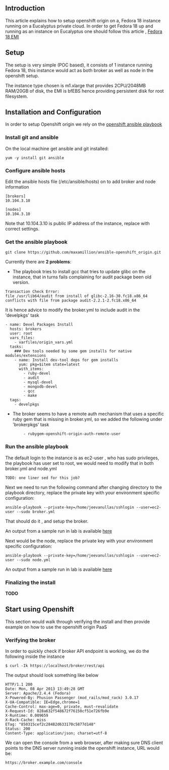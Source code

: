 ## Introduction

This article explains how to setup openshift origin on a, Fedora 18 instance running on a Eucalyptus private cloud. In order to get Fedora 18 up and running as an instance on Eucalyptus one should follow this article , [Fedora 18 EMI](https://github.com/eucalyptus/eucalyptus/wiki/Fedora-18-Image)

## Setup

The setup is very simple (POC based), it consists of 1 instance running Fedora 18, this instance would act as both broker as well as node in the openshift setup.

The instance type chosen is m1.xlarge that provides 2CPU/2048MB RAM/20GB of disk, the EMI is bfEBS hence providing persistent disk for root filesystem.

## Installation and Configuration

In order to setup Openshift origin we rely on the [openshift ansible playbook](https://github.com/maxamillion/ansible-openshift_origin)

### Install git and ansible 

On the local machine get ansible and git installed:

```
yum -y install git ansible
```

### Configure ansible hosts

Edit the ansible hosts file (/etc/ansible/hosts) on to add broker and node information

```
[brokers]
10.104.3.10

[nodes]
10.104.3.10
```

Note that 10.104.3.10 is public IP address of the instance, replace with correct settings.

### Get the ansible playbook

```
git clone https://github.com/maxamillion/ansible-openshift_origin.git
```

Currently there are **2 problems**:

* The playbook tries to install gcc that tries to update glibc on the instance, that in turns fails complaining for audit package been old version.

```
Transaction Check Error:
file /usr/lib64/audit from install of glibc-2.16-30.fc18.x86_64 conflicts with file from package audit-2.2.1-2.fc18.x86_64
```

It is hence advice to modify the broker.yml to include audit in the 'develpkgs' task

```
- name: Devel Packages Install
  hosts: brokers
  user: root
  vars_files:
    - varfiles/origin_vars.yml
  tasks:
    ### Dev tools needed by some gem installs for native modules/extensions
    - name: Install dev-tool deps for gem installs
      yum: pkg=$item state=latest
      with_items:
        - ruby-devel
        - audit
        - mysql-devel
        - mongodb-devel
        - gcc
        - make
  tags:
    - develpkgs
```

* The broker seems to have a remote auth mechanism that uses a specific ruby gem that is missing in broker.yml, so we added the following under 'brokerpkgs' task 

```
        - rubygem-openshift-origin-auth-remote-user
```

### Run the ansible playbook

The default login to the instance is as ec2-user , who has sudo privileges, the playbook has user set to root, we would need to modify that in both broker.yml and node.yml

```
TODO: one liner sed for this job?
```

Next we need to run the following command after changing directory to the playbook directory, replace the private key with your environment specific configuration:

```
ansible-playbook --private-key=/home/jeevanullas/sshlogin --user=ec2-user --sudo broker.yml
```

That should do it , and setup the broker.

An output from a sample run in lab is available [here](https://gist.github.com/jeevanullas/5335541#file-openshift-ansible-playbook-broker-output-txt)

Next would be the node, replace the private key with your environment specific configuration:

```
ansible-playbook --private-key=/home/jeevanullas/sshlogin --user=ec2-user --sudo node.yml
```

An output from a sample run in lab is available [here](https://gist.github.com/jeevanullas/5336280#file-openshift-ansible-playbook-node-output-txt)

### Finalizing the install 

**TODO**

## Start using Openshift

This section would walk through verifying the install and then provide example on how to use the openshift origin PaaS

### Verifying the broker

In order to quickly check if broker API endpoint is working, we do the following inside the instance

```
$ curl -Ik https://localhost/broker/rest/api
```

The output should look something like below

```
HTTP/1.1 200 
Date: Mon, 08 Apr 2013 13:49:28 GMT
Server: Apache/2.4.4 (Fedora)
X-Powered-By: Phusion Passenger (mod_rails/mod_rack) 3.0.17
X-UA-Compatible: IE=Edge,chrome=1
Cache-Control: max-age=0, private, must-revalidate
X-Request-Id: 828a632f548672f76150cf51e726fb9e
X-Runtime: 0.009659
X-Rack-Cache: miss
ETag: "850315cef2c28482d633170c5877d148"
Status: 200
Content-Type: application/json; charset=utf-8
```

We can open the console from a web browser, after making sure DNS client points to the DNS server running inside the openshift instance, URL would be:

```
https://broker.example.com/console
```